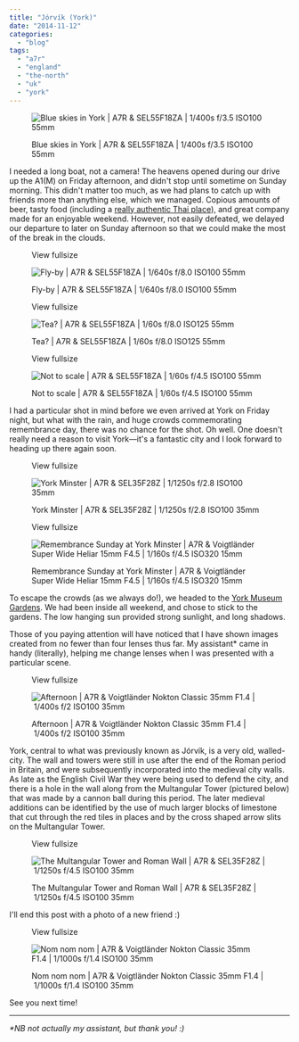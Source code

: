 ```yaml
---
title: "Jórvík (York)"
date: "2014-11-12"
categories: 
  - "blog"
tags: 
  - "a7r"
  - "england"
  - "the-north"
  - "uk"
  - "york"
---
```


<figure>

![Blue skies in York | A7R &amp; SEL55F18ZA |&nbsp;1/400s f/3.5 ISO100 55mm](/assets/images/35c31-image-asset.jpeg)

<figcaption>



Blue skies in York | A7R & SEL55F18ZA | 1/400s f/3.5 ISO100 55mm





</figcaption>



</figure>

I needed a long boat, not a camera! The heavens opened during our drive up the A1(M) on Friday afternoon, and didn't stop until sometime on Sunday morning. This didn't matter too much, as we had plans to catch up with friends more than anything else, which we managed. Copious amounts of beer, tasty food (including a [really authentic Thai place](http://www.theoldsiam.co.uk/york.html)), and great company made for an enjoyable weekend. However, not easily defeated, we delayed our departure to later on Sunday afternoon so that we could make the most of the break in the clouds.

<figure>

View fullsize

![Fly-by | A7R &amp; SEL55F18ZA |&nbsp;1/640s f/8.0 ISO100 55mm&nbsp;](/assets/images/6f93b-image-asset.jpeg)

<figcaption>



Fly-by | A7R & SEL55F18ZA | 1/640s f/8.0 ISO100 55mm 





</figcaption>



</figure>

<figure>

View fullsize

![Tea?&nbsp;| A7R &amp; SEL55F18ZA |&nbsp;1/60s f/8.0 ISO125 55mm](/assets/images/43c2d-image-asset.jpeg)

<figcaption>



Tea? | A7R & SEL55F18ZA | 1/60s f/8.0 ISO125 55mm





</figcaption>



</figure>

<figure>

View fullsize

![Not to scale | A7R &amp; SEL55F18ZA&nbsp;|&nbsp;1/60s f/4.5 ISO100 55mm](/assets/images/e06f9-image-asset.jpeg)

<figcaption>



Not to scale | A7R & SEL55F18ZA | 1/60s f/4.5 ISO100 55mm





</figcaption>



</figure>

I had a particular shot in mind before we even arrived at York on Friday night, but what with the rain, and huge crowds commemorating remembrance day, there was no chance for the shot. Oh well. One doesn't really need a reason to visit York—it's a fantastic city and I look forward to heading up there again soon.

<figure>

View fullsize

![York Minster | A7R &amp; SEL35F28Z |&nbsp;1/1250s f/2.8 ISO100 35mm](/assets/images/3b730-image-asset.jpeg)

<figcaption>



York Minster | A7R & SEL35F28Z | 1/1250s f/2.8 ISO100 35mm





</figcaption>



</figure>

<figure>

View fullsize

![Remembrance Sunday at York Minster | A7R &amp; Voigtländer Super Wide Heliar 15mm F4.5 |&nbsp;1/160s f/4.5 ISO320 15mm](/assets/images/ce43f-image-asset.jpeg)

<figcaption>



Remembrance Sunday at York Minster | A7R & Voigtländer Super Wide Heliar 15mm F4.5 | 1/160s f/4.5 ISO320 15mm





</figcaption>



</figure>

To escape the crowds (as we always do!), we headed to the [York Museum Gardens](http://www.yorkshiremuseum.org.uk/). We had been inside all weekend, and chose to stick to the gardens. The low hanging sun provided strong sunlight, and long shadows.

Those of you paying attention will have noticed that I have shown images created from no fewer than four lenses thus far. My assistant\* came in handy (literally), helping me change lenses when I was presented with a particular scene.

<figure>

View fullsize

![Afternoon | A7R &amp; Voigtländer Nokton Classic 35mm F1.4 |&nbsp;1/400s f/2 ISO100 35mm](/assets/images/191c6-image-asset.jpeg)

<figcaption>



Afternoon | A7R & Voigtländer Nokton Classic 35mm F1.4 | 1/400s f/2 ISO100 35mm





</figcaption>



</figure>

York, central to what was previously known as Jórvík, is a very old, walled-city. The wall and towers were still in use after the end of the Roman period in Britain, and were subsequently incorporated into the medieval city walls. As late as the English Civil War they were being used to defend the city, and there is a hole in the wall along from the Multangular Tower (pictured below) that was made by a cannon ball during this period. The later medieval additions can be identified by the use of much larger blocks of limestone that cut through the red tiles in places and by the cross shaped arrow slits on the Multangular Tower.

<figure>

View fullsize

![The Multangular Tower and Roman Wall | A7R &amp; SEL35F28Z |&nbsp;1/1250s f/4.5 ISO100 35mm](/assets/images/d207d-20141109-dsc02407-ilce-7r.jpg)

<figcaption>



The Multangular Tower and Roman Wall | A7R & SEL35F28Z | 1/1250s f/4.5 ISO100 35mm





</figcaption>



</figure>

I'll end this post with a photo of a new friend :)

<figure>

View fullsize

![Nom nom nom | A7R &amp; Voigtländer Nokton Classic 35mm F1.4&nbsp;|&nbsp;1/1000s f/1.4 ISO100 35mm&nbsp;](/assets/images/04e8e-image-asset.jpeg)

<figcaption>



Nom nom nom | A7R & Voigtländer Nokton Classic 35mm F1.4 | 1/1000s f/1.4 ISO100 35mm 





</figcaption>



</figure>

See you next time!

* * *

_\*NB not actually my assistant, but thank you! :)_
